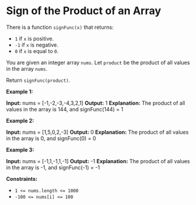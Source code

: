 # Sign of the Product of an Array

There is a function `signFunc(x)` that returns:

* `1` if `x` is positive.
* `-1` if `x` is negative.
* `0` if `x` is equal to `0`.

You are given an integer array `nums`. Let `product` be the product of all values in the array `nums`.

Return `signFunc(product)`.

**Example 1:**

**Input:** nums = \[-1,-2,-3,-4,3,2,1\]
**Output:** 1
**Explanation:** The product of all values in the array is 144, and signFunc(144) = 1

**Example 2:**

**Input:** nums = \[1,5,0,2,-3\]
**Output:** 0
**Explanation:** The product of all values in the array is 0, and signFunc(0) = 0

**Example 3:**

**Input:** nums = \[-1,1,-1,1,-1\]
**Output:** -1
**Explanation:** The product of all values in the array is -1, and signFunc(-1) = -1

**Constraints:**

* `1 <= nums.length <= 1000`
* `-100 <= nums[i] <= 100`
